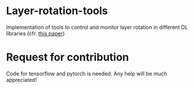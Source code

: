 # Layer-rotation-tools
Implementation of tools to control and monitor layer rotation in different DL libraries (cfr. [this paper](https://arxiv.org/abs/1806.01603v2))

# Request for contribution
Code for tensorflow and pytorch is needed. Any help will be much appreciated!
